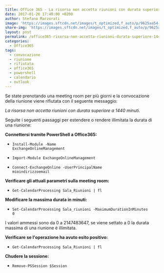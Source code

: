 ```yaml
---
title: Office 365 - La risorsa non accetta riunioni con durata superiore a 1440 minuti
date: 2017-01-26 17:40:00 +0200
author: Stefano Marzorati
image: 'https://images.sftcdn.net/images/t_optimized,f_auto/p/9625aa54-96d0-11e6-aca8-00163ec9f5fa/3338717603/office-online-logo.png'
share-img: 'https://images.sftcdn.net/images/t_optimized,f_auto/p/9625aa54-96d0-11e6-aca8-00163ec9f5fa/3338717603/office-online-logo.png'
layout: post
permalink: /office365-risorsa-non-accetta-riunioni-durata-superiore-1440-minuti/
categories:
  - Office365
tags:
  - convocazione
  - riunione
  - rifiutata
  - office365
  - powershell
  - calendario
  - outlook
---
```

Se state prenotando una meeting room per più giorni e la convocazione della riunione viene rifiutata con il seguente messaggio:   

*La risorsa non accetta riunioni con durata superiore a 1440 minuti.*   

Seguite i seguenti passaggi per estendere o rendere illimitata la durata di una riunione:   

**Connettersi tramite PowerShell a Office365:**   

  - <code>Install-Module -Name ExchangeOnlineManagement</code>

  - <code>Import-Module ExchangeOnlineManagement</code>

  - <code>Connect-ExchangeOnline -UserPrincipalName  mioindirizzoemail</code>

**Verificare gli attuali parametri sulla meeting room:**   

  - <code>Get-CalendarProcessing Sala_Riunioni | fl</code>

**Modificare la massima durata in minuti:**   

  - <code>Set-CalendarProcessing Sala_riunioni -MaximumDurationInMinutes 0</code>

I valori ammessi sono da 0 a 2147483647, se viene settato a 0 la durata massima di una riunione è illimitata.   

**Verificare se l'operazione ha avuto esito positivo:**   

  - <code>Get-CalendarProcessing Sala_Riunioni | fl</code>

**Chudere la sessione:**   

  - <code>Remove-PSSession $Session</code>